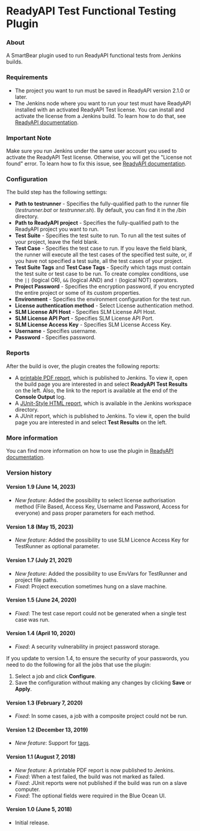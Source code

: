 # ReadyAPI Test Functional Testing Plugin

### About

A SmartBear plugin used to run ReadyAPI functional tests from Jenkins builds.

### Requirements

* The project you want to run must be saved in ReadyAPI version 2.1.0 or later.
* The Jenkins node where you want to run your test must have ReadyAPI installed with an activated ReadyAPI Test license. You can install and activate the license from a Jenkins build. To learn how to do that, see [ReadyAPI documentation](https://support.smartbear.com/readyapi/docs/soapui/running/automating/jenkins.html).

### Important Note

Make sure you run Jenkins under the same user account you used to activate the ReadyAPI Test license. Otherwise, you will get the "License not found" error. To learn how to fix this issue, see [ReadyAPI documentation](https://support.smartbear.com/readyapi/docs/general-info/licensing/troubleshooting/jenkins.html).

### Configuration

The build step has the following settings:

* **Path to testrunner** - Specifies the fully-qualified path to the runner file (*testrunner.bat* or *testrunner.sh*). By default, you can find it in the *<ReadyAPI installation>/bin* directory.
* **Path to ReadyAPI project** -  Specifies the fully-qualified path to the ReadyAPI project you want to run.
* **Test Suite** - Specifies the test suite to run. To run all the test suites of your project, leave the field blank.
* **Test Case** - Specifies the test case to run. If you leave the field blank, the runner will execute all the test cases of the specified test suite, or, if you have not specified a test suite, all the test cases of your project.
* **Test Suite Tags** and **Test Case Tags** - Specify which tags must contain the test suite or test case to be run. To create complex conditions, use the `||` (logical OR), `&&` (logical AND) and `!` (logical NOT) operators.
* **Project Password** - Specifies the encryption password, if you encrypted the entire project or some of its custom properties.
* **Environment** - Specifies the environment configuration for the test run.
* **License authentication method** - Select License authentication method.
* **SLM License API Host** - Specifies SLM License API Host.
* **SLM License API Port** - Specifies SLM License API Port.
* **SLM License Access Key** - Specifies SLM License Access Key.
* **Username** - Specifies username.
* **Password** - Specifies password.

### Reports

After the build is over, the plugin creates the following reports:

*	A [printable PDF report](https://support.smartbear.com/readyapi/docs/testing/reports/getting-started.html), which is published to Jenkins. To view it, open the build page you are interested in and select **ReadyAPI Test Results** on the left. Also, the link to the report is available at the end of the **Console Output** log.
*	A [JUnit-Style HTML report](https://support.smartbear.com/readyapi/docs/testing/reports/existing/html.html), which is available in the Jenkins workspace directory.
*	A JUnit report, which is published to Jenkins. To view it, open the build page you are interested in and select **Test Results** on the left.

### More information

You can find more information on how to use the plugin in [ReadyAPI documentation](https://support.smartbear.com/readyapi/docs/soapui/running/automating/jenkins.html).

### Version history

#### Version 1.9 (June 14, 2023)

* *New feature*: Added the possibility to select license authorisation method (File Based, Access Key, Username and Password, Access for everyone) and pass proper parameters for each method.

#### Version 1.8 (May 15, 2023)

* *New feature*: Added the possibility to use SLM Licence Access Key for TestRunner as optional parameter.

#### Version 1.7 (July 21, 2021)

* *New feature*: Added the possibility to use EnvVars for TestRunner and project file paths.
* *Fixed*: Project execution sometimes hung on a slave machine.

#### Version 1.5 (June 24, 2020)

* *Fixed*: The test case report could not be generated when a single test case was run.

#### Version 1.4 (April 10, 2020)

* *Fixed*: A security vulnerability in project password storage.

If you update to version 1.4, to ensure the security of your passwords, you need to do the following for all the jobs that use the plugin:

1. Select a job and click **Configure**.
2. Save the configuration without making any changes by clicking **Save** or **Apply**.

#### Version 1.3 (February 7, 2020)

* *Fixed*: In some cases, a job with a composite project could not be run.

#### Version 1.2 (December 13, 2019)

* *New feature*: Support for [tags](https://support.smartbear.com/readyapi/docs/soapui/ui/project.html#tags).

#### Version 1.1 (August 7, 2018)

* *New feature*: A printable PDF report is now published to Jenkins.
* *Fixed*: When a test failed, the build was not marked as failed.
* *Fixed*: JUnit reports were not published if the build was run on a slave computer.
* *Fixed*: The optional fields were required in the Blue Ocean UI.

#### Version 1.0 (June 5, 2018)

* Initial release.
